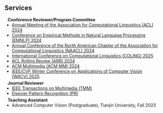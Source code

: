 ## Services

<h4 style="margin:0 10px 0;">Conference Reviewer/Program Committee</h4>

<ul style="margin:0 0 5px;">
  <li><a href="https://2024.aclweb.org/">Annual Meeting of the Association for Computational Linguistics (ACL) 2024</a></li>
  <li><a href="https://2024.emnlp.org/">Conference on Empirical Methods in Natural Language Processing (EMNLP) 2024</a></li>
  <li><a href="https://2025.naacl.org/">Annual Conference of the North American Chapter of the Association for Computational Linguistics (NAACL) 2024</a></li>
  <li><a href="https://coling2025.org/">International Conference on Computational Linguistics (COLING) 2025</a></li>
  <li><a href="https://aclrollingreview.org/">ACL Rolling Review (ARR) 2024</a></li>
  <li><a href="https://2024.acmmm.org/">ACM Multimedia (ACM MM) 2024</a></li>
  <li><a href="https://wacv2025.thecvf.com/">IEEE/CVF Winter Conference on Applications of Computer Vision (WACV) 2025</a></li>

  
</ul>

<h4 style="margin:0 10px 0;">Journal Reviewer</h4>

<ul style="margin:0 0 5px;">
  <li><a href="https://ieeexplore.ieee.org/xpl/RecentIssue.jsp?punumber=6046">IEEE Transactions on Multimedia (TMM)</a></li>
  <li><a href="https://www.sciencedirect.com/journal/pattern-recognition/">Elsevier Pattern Recognition (PR)</a></li>
</ul>

<h4 style="margin:0 10px 0;">Teaching Assistant</h4>

<ul style="margin:0 0 5px;">
  <li><autocolor>Advanced Computer Vision (Postgraduate), Tianjin University, Fall 2023</autocolor></li>
</ul>
